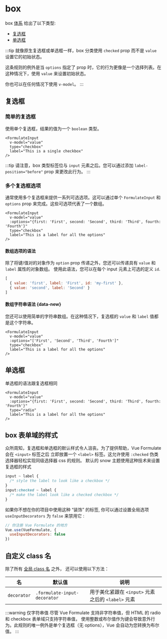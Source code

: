 # box

box [体系](/zh/guide/inputs/custom-inputs/#what-is-a-classification) 给出了以下类型:

- [复选框](#checkbox)
- [单选框](#radio)

:::tip
就像原生复选框或单选框一样，box 分类使用 `checked` prop 而不是 `value` 设置它的初始状态。

这条规则的例外是当 `options` 指定了 prop 时，它的行为更像是一个选择列表。在这种情况下，使用 `value` 来设置初始状态。

你也可以在任何情况下使用 `v-model`。
:::

## 复选框
<div id="checkbox"></div>

### 简单的复选框

使用单个复选框，结果的值为一个 `boolean` 类型。

```vue
<FormulateInput
  v-model="value"
  type="checkbox"
  label="This is a single checkbox"
/>
```

<demo-input-checkbox />

:::tip
请注意，box 类型标签位与 `input` 元素之后。您可以通过添加 `label-position="before"` prop 来更改此行为。
:::

### 多个复选框选项

通常使用多个复选框来提供一系列可选选项。这可以通过单个 `FormulateInput` 和 `options` prop 来完成。这些可选项代表了一个数组。

```vue
<FormulateInput
  v-model="value"
  :options="{first: 'First', second: 'Second', third: 'Third', fourth: 'Fourth'}"
  type="checkbox"
  label="This is a label for all the options"
/>
```

<demo-input-checkbox-multi />

#### 数组选项的语法

除了将键/值对的对象作为 `option` prop 传递之外，您还可以传递具有 `value` 和 `label` 属性的对象数组。
使用此语法，您可以在每个 input 元素上可选的定义 `id`.

```js
[
  { value: 'first', label: 'First', id: 'my-first' },
  { value: 'second', label: 'Second' }
]
```

#### 数组字符串语法 <Badge text="2.5" /> {data-new}

您还可以使用简单的字符串数组。在这种情况下，复选框的 `value` 和 `label` 值都是这个字符串。

```vue
<FormulateInput
  v-model="value"
  :options="['First', 'Second', 'Third', 'Fourth']"
  type="checkbox"
  label="This is a label for all the options"
/>
```

## 单选框
<div id="radio"></div>

单选框的语法跟复选框相同

```vue
<FormulateInput
  v-model="value"
  :options="{first: 'First', second: 'Second', third: 'Third', fourth: 'Fourth'}"
  type="radio"
  label="This is a label for all the options"
/>
```

<demo-input-radio />

## box 表单域的样式

众所周知，复选框和单选框的默认样式令人沮丧。为了提供帮助，Vue Formulate 会在 `<input>` 标签之后
立即放置一个 `<label>` 标签。这允许使用 `:checked` 伪类选择器轻松实现同级选择器 css 的规则。
默认的 snow 主题使用这种技术来设置复选框的样式

```css
input ~ label {
  /* style the label to look like a checkbox */
}
input:checked ~ label {
  /* make the label look like a checked checkbox */
}
```

如果你不想在你的项目中使用这种 “装饰” 的标签, 你可以通过设置全局选项 `useInputDecorators` 为 `false` 来禁用它 :

```js
// 你注册 Vue Formulate 的地方
Vue.use(VueFormulate, {
  useInputDecorators: false
})
```

## 自定义 class 名

除了所有 [全局 class 名](/zh/guide/theming/#customizing-classes) 之外， 还可以使用以下方法：

名             | 默认值                          | 说明
----------------|----------------------------------|---------------------------------------------------
`decorator`     | `.formulate-input-decorator`     | 用于美化紧跟在 `<input>` 元素之后的 `<label>` 元素

:::warning 仅字符串值
尽管 Vue Formulate 支持非字符串值，但 HTML 的 radio 和 checkbox 表单域只支持字符串值，
使用整数或布尔值作为键会导致意外行为。此规则的唯一例外是单个复选框（无 options），Vue 会自动为您转换为布尔值。
:::
